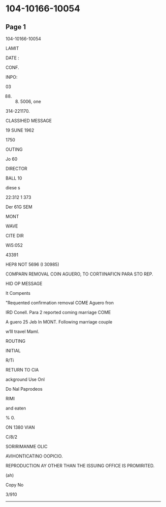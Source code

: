 # 104-10166-10054

## Page 1

104-10166-10054

LAMIT

DATE :

CONF.

INPO:

03

88. 8. 5006, one

314-221170.

CLASSIHED MESSAGE

19 SUNE 1962

1750

OUTING

Jo 60

DIRECTOR

BALL 10

diese s

22:312 1 373

Der 61G SEM

MONT

WAVE

CITE DIR

Wi5:052

43391

HEP8 NOT 5696 (I 30985)

COMPARN REMOVAL COIN AGUERO, TO CORTIINAFICN PARA STO REP.

HID OP MESSAGE

It Compents

"Requented confirmation removal COME Aguero fron

IRD Conell. Para 2 reported coming marriage COME

A guero 25 Jeb In MONT. Following marriage couple

w1ll travel Maml.

ROUTING

INITIAL

R/Ti

RETURN TO CIA

ackground Use Onl

Do Nal Paprodeos

RIMI

and eaten

% 0.

ON 1380 VIAN

C/8/2

SORIRIMANME OLIC

AVIHONTICATINO OOPICIO.

REPRODUCTION AY OTHER THAN THE ISSUING OFFICE IS PROMIRITED.

(ah)

Copy No

3/910

---


